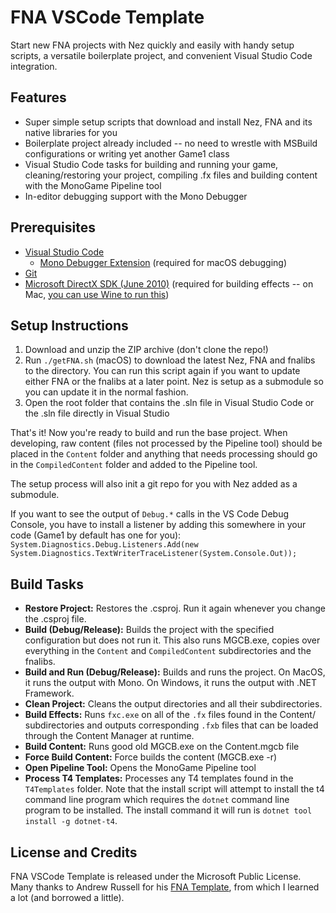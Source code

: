 # FNA VSCode Template
Start new FNA projects with Nez quickly and easily with handy setup scripts, a versatile boilerplate project, and convenient Visual Studio Code integration.


## Features ##
- Super simple setup scripts that download and install Nez, FNA and its native libraries for you
- Boilerplate project already included -- no need to wrestle with MSBuild configurations or writing yet another Game1 class
- Visual Studio Code tasks for building and running your game, cleaning/restoring your project, compiling .fx files and building content with the MonoGame Pipeline tool
- In-editor debugging support with the Mono Debugger


## Prerequisites ##
- [Visual Studio Code](https://code.visualstudio.com)
  - [Mono Debugger Extension](https://marketplace.visualstudio.com/items?itemName=ms-vscode.mono-debug) (required for macOS debugging)
- [Git](https://git-scm.com)
- [Microsoft DirectX SDK (June 2010)](https://www.microsoft.com/en-us/download/details.aspx?id=6812) (required for building effects -- on Mac, [you can use Wine to run this](https://github.com/AndrewRussellNet/FNA-Template#linuxmacos-installing-the-directx-sdk-on-wine))


## Setup Instructions ##
1. Download and unzip the ZIP archive (don't clone the repo!)
2. Run `./getFNA.sh` (macOS) to download the latest Nez, FNA and fnalibs to the directory. You can run this script again if you want to update either FNA or the fnalibs at a later point. Nez is setup as a submodule so you can update it in the normal fashion.
3. Open the root folder that contains the .sln file in Visual Studio Code or the .sln file directly in Visual Studio

That's it! Now you're ready to build and run the base project. When developing, raw content (files not processed by the Pipeline tool) should be placed in the `Content` folder and anything that needs processing should go in the `CompiledContent` folder and added to the Pipeline tool.

The setup process will also init a git repo for you with Nez added as a submodule.

If you want to see the output of `Debug.*` calls in the VS Code Debug Console, you have to install a listener by adding this somewhere in your code (Game1 by default has one for you): `System.Diagnostics.Debug.Listeners.Add(new System.Diagnostics.TextWriterTraceListener(System.Console.Out));`


## Build Tasks ##
- **Restore Project:** Restores the .csproj. Run it again whenever you change the .csproj file.
- **Build (Debug/Release):** Builds the project with the specified configuration but does not run it. This also runs MGCB.exe, copies over everything in the `Content` and `CompiledContent` subdirectories and the fnalibs.
- **Build and Run (Debug/Release):** Builds and runs the project. On MacOS, it runs the output with Mono. On Windows, it runs the output with .NET Framework.
- **Clean Project:** Cleans the output directories and all their subdirectories.
- **Build Effects:** Runs `fxc.exe` on all of the `.fx` files found in the Content/ subdirectories and outputs corresponding `.fxb` files that can be loaded through the Content Manager at runtime.
- **Build Content:** Runs good old MGCB.exe on the Content.mgcb file
- **Force Build Content:** Force builds the content (MGCB.exe -r)
- **Open Pipeline Tool:** Opens the MonoGame Pipeline tool
- **Process T4 Templates:** Processes any T4 templates found in the `T4Templates` folder. Note that the install script will attempt to install the t4 command line program which requires the `dotnet` command line program to be installed. The install command it will run is `dotnet tool install -g dotnet-t4`.


## License and Credits ##
FNA VSCode Template is released under the Microsoft Public License.
Many thanks to Andrew Russell for his [FNA Template](https://github.com/AndrewRussellNet/FNA-Template), from which I learned a lot (and borrowed a little).
